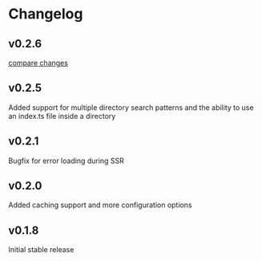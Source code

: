 # Changelog

## v0.2.6

[compare changes](https://github.com/gsxdsm/nuxt-rpc/compare/v0.2.5...v0.2.6)

## v0.2.5

Added support for multiple directory search patterns and the ability to use an index.ts file inside a directory

## v0.2.1

Bugfix for error loading during SSR

## v0.2.0

Added caching support and more configuration options

## v0.1.8

Initial stable release
